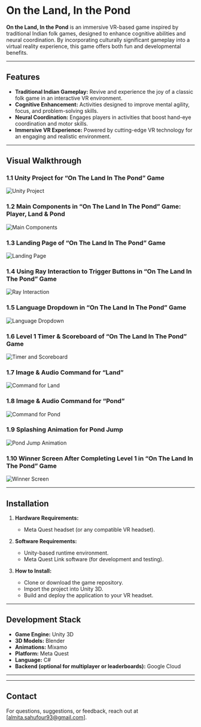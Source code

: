 # On the Land, In the Pond

**On the Land, In the Pond** is an immersive VR-based game inspired by traditional Indian folk games, designed to enhance cognitive abilities and neural coordination. By incorporating culturally significant gameplay into a virtual reality experience, this game offers both fun and developmental benefits.

---

## Features

- **Traditional Indian Gameplay:** Revive and experience the joy of a classic folk game in an interactive VR environment.
- **Cognitive Enhancement:** Activities designed to improve mental agility, focus, and problem-solving skills.
- **Neural Coordination:** Engages players in activities that boost hand-eye coordination and motor skills.
- **Immersive VR Experience:** Powered by cutting-edge VR technology for an engaging and realistic environment.

---

## Visual Walkthrough

### 1.1 Unity Project for “On The Land In The Pond” Game
![Unity Project](path/to/image1.png)

### 1.2 Main Components in “On The Land In The Pond” Game: Player, Land & Pond
![Main Components](path/to/image2.png)

### 1.3 Landing Page of “On The Land In The Pond” Game
![Landing Page](path/to/image3.png)

### 1.4 Using Ray Interaction to Trigger Buttons in “On The Land In The Pond” Game
![Ray Interaction](path/to/image4.png)

### 1.5 Language Dropdown in “On The Land In The Pond” Game
![Language Dropdown](path/to/image5.png)

### 1.6 Level 1 Timer & Scoreboard of “On The Land In The Pond” Game
![Timer and Scoreboard](path/to/image6.png)

### 1.7 Image & Audio Command for “Land”
![Command for Land](path/to/image7.png)

### 1.8 Image & Audio Command for “Pond”
![Command for Pond](path/to/image8.png)

### 1.9 Splashing Animation for Pond Jump
![Pond Jump Animation](path/to/image9.png)

### 1.10 Winner Screen After Completing Level 1 in “On The Land In The Pond” Game
![Winner Screen](path/to/image10.png)

---

## Installation

1. **Hardware Requirements:**
   - Meta Quest headset (or any compatible VR headset).

2. **Software Requirements:**
   - Unity-based runtime environment.
   - Meta Quest Link software (for development and testing).

3. **How to Install:**
   - Clone or download the game repository.
   - Import the project into Unity 3D.
   - Build and deploy the application to your VR headset.

---

## Development Stack

- **Game Engine:** Unity 3D
- **3D Models:** Blender
- **Animations:** Mixamo
- **Platform:** Meta Quest
- **Language:** C#
- **Backend (optional for multiplayer or leaderboards):** Google Cloud

---

---



## Contact

For questions, suggestions, or feedback, reach out at [almita.sahufour93@gmail.com].
